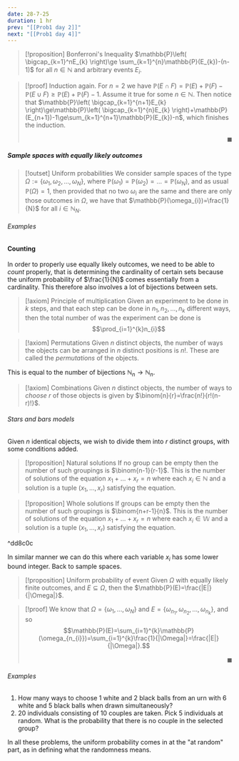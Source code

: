 ```yaml
---
date: 28-7-25
duration: 1 hr
prev: "[[Prob1 day 2]]"
next: "[[Prob1 day 4]]"
---
```

>[!proposition] Bonferroni's Inequality
>$\mathbb{P}\left( \bigcap_{k=1}^nE_{k} \right)\ge \sum_{k=1}^{n}\mathbb{P}(E_{k})-(n-1)$ for all $n\in \mathbb{N}$ and arbitrary events $E_{i}$.

>[!proof]
>Induction again. For $n=2$ we have $\mathbb{P}(E\cap F)=\mathbb{P}(E)+\mathbb{P}(F)-\mathbb{P}(E\cup F)\ge\mathbb{P}(E)+\mathbb{P}(F)-1$. Assume it true for some $n\in \mathbb{N}$. 
>Then notice that $\mathbb{P}\left( \bigcap_{k=1}^{n+1}E_{k} \right)\ge\mathbb{P}\left( \bigcap_{k=1}^{n}E_{k} \right)+\mathbb{P}(E_{n+1})-1\ge\sum_{k=1}^{n+1}\mathbb{P}(E_{k})-n$, which finishes the induction. <p align="Right">$\blacksquare$</p>

##### Sample spaces with equally likely outcomes
>[!outset] Uniform probabilities
>We consider sample spaces of the type $\Omega:=\{ \omega_{1},\omega_{2},\dots,\omega_{N} \}$, where $\mathbb{P}(\omega_{1})=\mathbb{P}(\omega_{2})=\dots=\mathbb{P}(\omega_{N})$, and as usual $\mathbb{P}(\Omega)=1$, then provided that no two $\omega_{i}$ are the same and there are only those outcomes in $\Omega$, we have that $\mathbb{P}(\omega_{i})=\frac{1}{N}$ for all $i\in \mathbb{N}_{N}$.

###### Examples

#### Counting
In order to properly use equally likely outcomes, we need to be able to *count* properly, that is determining the cardinality of certain sets because the uniform probability of $\frac{1}{N}$ comes essentially from a cardinality. This therefore also involves a lot of bijections between sets.

>[!axiom] Principle of multiplication
>Given an experiment to be done in $k$ steps, and that each step can be done in $n_{1},n_{2},\dots,n_{k}$ different ways, then the total number of was the experiment can be done is $$\prod_{i=1}^{k}n_{i}$$

>[!axiom] Permutations
>Given $n$ distinct objects, the number of ways the objects can be arranged in $n$ distinct positions is $n!$. These are called the *permutations* of the objects.

This is equal to the number of bijections $\mathbb{N}_{n}\to \mathbb{N}_{n}$.

>[!axiom] Combinations
>Given $n$ distinct objects, the number of ways to *choose* $r$ of those objects is given by $\binom{n}{r}=\frac{n!}{r!(n-r)!}$.

###### Stars and bars models
Given $n$ identical objects, we wish to divide them into $r$ distinct groups, with some conditions added. 
>[!proposition] Natural solutions
> If no group can be empty then the number of such groupings is $\binom{n-1}{r-1}$. This is the number of solutions of the equation $x_{1}+\dots+x_{r}=n$ where each $x_{i}\in \mathbb{N}$ and a solution is a tuple $(x_{1},\dots,x_{r})$ satisfying the equation.

>[!proposition] Whole solutions
> If groups can be empty then the number of such groupings is $\binom{n+r-1}{n}$. This is the number of solutions of the equation $x_{1}+\dots+x_{r}=n$ where each $x_{i}\in \mathbb{W}$ and a solution is a tuple $(x_{1},\dots,x_{r})$ satisfying the equation.

^dd8c0c

In similar manner we can do this where each variable $x_{i}$ has some lower bound integer.
Back to sample spaces.

>[!proposition] Uniform probability of event
>Given $\Omega$ with equally likely finite outcomes, and $E\subseteq \Omega$, then the $\mathbb{P}(E)=\frac{|E|}{|\Omega|}$.

>[!proof]
> We know that $\Omega=\{ \omega_{1},\dots,\omega_{N} \}$ and $E=\{ \omega_{n_{1}},\omega_{n_{2}},\dots,\omega_{n_{k}} \}$, and so $$\mathbb{P}(E)=\sum_{i=1}^{k}\mathbb{P}(\omega_{n_{i}})=\sum_{i=1}^{k}\frac{1}{|\Omega|}=\frac{|E|}{|\Omega|}.$$ <p align="Right">$\blacksquare$</p>

###### Examples
1. How many ways to choose 1 white and 2 black balls from an urn with 6 white and 5 black balls when drawn simultaneously?
2.  20 individuals consisting of 10 couples are taken. Pick 5 individuals at random. What is the probability that there is no couple in the selected group?

In all these problems, the uniform probability comes in at the "at random" part, as in defining what the randomness means.